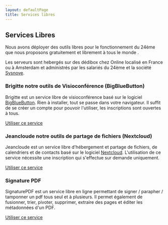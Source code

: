 ```yaml
---
layout: defaultPage
title: Services libres
---
```


## Services Libres

Nous avons déployer des outils libres pour le fonctionnement du 24ème que nous proposons gratuitement et librement à tous le monde .

Les serveurs sont hebergés sur des dédibox chez Online localisé en France ou à Amsterdam et administrés par les salariés du 24ème et la société [Sysnove](https://www.sysnove.fr/).

### Brigitte notre outils de Visioconférence (BigBlueButton)

Brigitte est un service libre de visioconférence basé sur le logiciel [BigBlueButton](https://fr.wikipedia.org/wiki/BigBlueButton). Rien à installer, tout se passe dans votre navigateur. Il suffit de se créer un compte pour pouvoir l'utiliser, les inscriptions sont ouvertes à tous.

[Utiliser ce service](https://brigitte.24eme.fr)

### Jeancloude notre outils de partage de fichiers (Nextcloud)

Jeancloude est un service libre d'hébergement et partage de fichiers, de calendriers et de contacts basé sur le logiciel [Nextcloud](https://fr.wikipedia.org/wiki/Nextcloud). L'utilisation de ce service nécessite une inscription qui s'effectue sur demande uniquement.

[Utiliser ce service](https://jeancloude.24eme.fr/)

### Signature PDF

SignaturePDF est un service libre en ligne permettant de signer / parapher / tamponner un pdf tous seul et à plusieurs. Il permet également de fusionner, trier, pivoter, supprimer, extraire des pages et éditer les métadonnées d'un PDF.

[Utiliser ce service](https://pdf.24eme.fr/)
